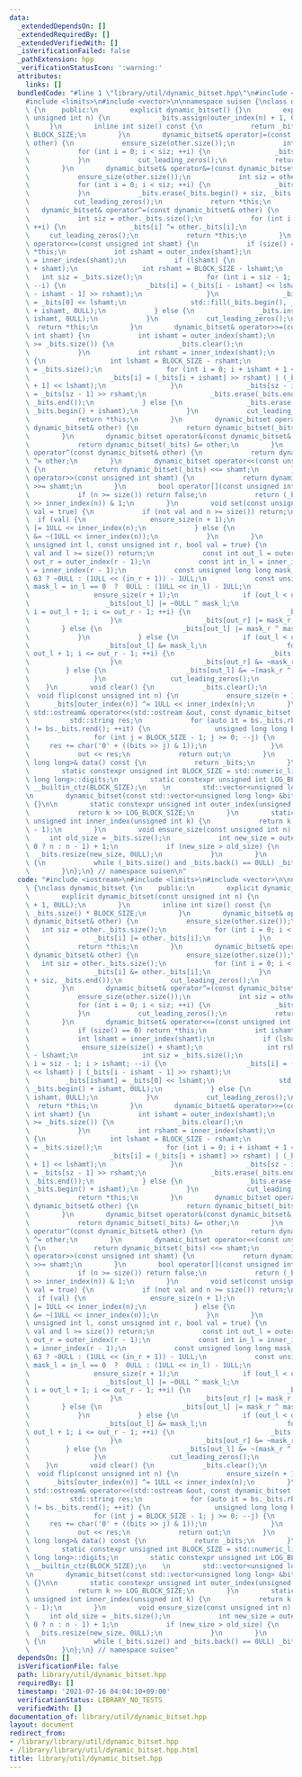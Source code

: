 ```yaml
---
data:
  _extendedDependsOn: []
  _extendedRequiredBy: []
  _extendedVerifiedWith: []
  _isVerificationFailed: false
  _pathExtension: hpp
  _verificationStatusIcon: ':warning:'
  attributes:
    links: []
  bundledCode: "#line 1 \"library/util/dynamic_bitset.hpp\"\n#include <iostream>\n\
    #include <limits>\n#include <vector>\n\nnamespace suisen {\nclass dynamic_bitset\
    \ {\n    public:\n        explicit dynamic_bitset() {}\n        explicit dynamic_bitset(const\
    \ unsigned int n) {\n            _bits.assign(outer_index(n) + 1, 0ULL);\n   \
    \     }\n        inline int size() const {\n            return _bits.size() *\
    \ BLOCK_SIZE;\n        }\n        dynamic_bitset& operator|=(const dynamic_bitset&\
    \ other) {\n            ensure_size(other.size());\n            int siz = other._bits.size();\n\
    \            for (int i = 0; i < siz; ++i) {\n                _bits[i] |= other._bits[i];\n\
    \            }\n            cut_leading_zeros();\n            return *this;\n\
    \        }\n        dynamic_bitset& operator&=(const dynamic_bitset& other) {\n\
    \            ensure_size(other.size());\n            int siz = other._bits.size();\n\
    \            for (int i = 0; i < siz; ++i) {\n                _bits[i] &= other._bits[i];\n\
    \            }\n            _bits.erase(_bits.begin() + siz, _bits.end());\n \
    \           cut_leading_zeros();\n            return *this;\n        }\n     \
    \   dynamic_bitset& operator^=(const dynamic_bitset& other) {\n            ensure_size(other.size());\n\
    \            int siz = other._bits.size();\n            for (int i = 0; i < siz;\
    \ ++i) {\n                _bits[i] ^= other._bits[i];\n            }\n       \
    \     cut_leading_zeros();\n            return *this;\n        }\n        dynamic_bitset&\
    \ operator<<=(const unsigned int shamt) {\n            if (size() == 0) return\
    \ *this;\n            int ishamt = outer_index(shamt);\n            int lshamt\
    \ = inner_index(shamt);\n            if (lshamt) {\n                ensure_size(size()\
    \ + shamt);\n                int rshamt = BLOCK_SIZE - lshamt;\n             \
    \   int siz = _bits.size();\n                for (int i = siz - 1; i > ishamt;\
    \ --i) {\n                    _bits[i] = (_bits[i - ishamt] << lshamt) | (_bits[i\
    \ - ishamt - 1] >> rshamt);\n                }\n                _bits[ishamt]\
    \ = _bits[0] << lshamt;\n                std::fill(_bits.begin(), _bits.begin()\
    \ + ishamt, 0ULL);\n            } else {\n                _bits.insert(_bits.begin(),\
    \ ishamt, 0ULL);\n            }\n            cut_leading_zeros();\n          \
    \  return *this;\n        }\n        dynamic_bitset& operator>>=(const unsigned\
    \ int shamt) {\n            int ishamt = outer_index(shamt);\n            if (ishamt\
    \ >= _bits.size()) {\n                _bits.clear();\n                return *this;\n\
    \            }\n            int rshamt = inner_index(shamt);\n            if (rshamt)\
    \ {\n                int lshamt = BLOCK_SIZE - rshamt;\n                int sz\
    \ = _bits.size();\n                for (int i = 0; i + ishamt + 1 < sz; ++i) {\n\
    \                    _bits[i] = (_bits[i + ishamt] >> rshamt) | (_bits[i + ishamt\
    \ + 1] << lshamt);\n                }\n                _bits[sz - ishamt - 1]\
    \ = _bits[sz - 1] >> rshamt;\n                _bits.erase(_bits.end() - ishamt,\
    \ _bits.end());\n            } else {\n                _bits.erase(_bits.begin(),\
    \ _bits.begin() + ishamt);\n            }\n            cut_leading_zeros();\n\
    \            return *this;\n        }\n        dynamic_bitset operator|(const\
    \ dynamic_bitset& other) {\n            return dynamic_bitset(_bits) |= other;\n\
    \        }\n        dynamic_bitset operator&(const dynamic_bitset& other) {\n\
    \            return dynamic_bitset(_bits) &= other;\n        }\n        dynamic_bitset\
    \ operator^(const dynamic_bitset& other) {\n            return dynamic_bitset(_bits)\
    \ ^= other;\n        }\n        dynamic_bitset operator<<(const unsigned int shamt)\
    \ {\n            return dynamic_bitset(_bits) <<= shamt;\n        }\n        dynamic_bitset\
    \ operator>>(const unsigned int shamt) {\n            return dynamic_bitset(_bits)\
    \ >>= shamt;\n        }\n        bool operator[](const unsigned int n) const {\n\
    \            if (n >= size()) return false;\n            return (_bits[outer_index(n)]\
    \ >> inner_index(n)) & 1;\n        }\n        void set(const unsigned int n, bool\
    \ val = true) {\n            if (not val and n >= size()) return;\n          \
    \  if (val) {\n                ensure_size(n + 1);\n                _bits[outer_index(n)]\
    \ |= 1ULL << inner_index(n);\n            } else {\n                _bits[outer_index(n)]\
    \ &= ~(1ULL << inner_index(n));\n            }\n        }\n        void range_set(const\
    \ unsigned int l, const unsigned int r, bool val = true) {\n            if (not\
    \ val and l >= size()) return;\n            const int out_l = outer_index(l),\
    \ out_r = outer_index(r - 1);\n            const int in_l = inner_index(l), in_r\
    \ = inner_index(r - 1);\n            const unsigned long long mask_r = in_r ==\
    \ 63 ? ~0ULL : (1ULL << (in_r + 1)) - 1ULL;\n            const unsigned long long\
    \ mask_l = in_l == 0  ?  0ULL : (1ULL << in_l) - 1ULL;\n            if (val) {\n\
    \                ensure_size(r + 1);\n                if (out_l < out_r) {\n \
    \                   _bits[out_l] |= ~0ULL ^ mask_l;\n                    for (int\
    \ i = out_l + 1; i <= out_r - 1; ++i) {\n                        _bits[i] = ~0ULL;\n\
    \                    }\n                    _bits[out_r] |= mask_r;\n        \
    \        } else {\n                    _bits[out_l] |= mask_r ^ mask_l;\n    \
    \            }\n            } else {\n                if (out_l < out_r) {\n \
    \                   _bits[out_l] &= mask_l;\n                    for (int i =\
    \ out_l + 1; i <= out_r - 1; ++i) {\n                        _bits[i] = 0ULL;\n\
    \                    }\n                    _bits[out_r] &= ~mask_r;\n       \
    \         } else {\n                    _bits[out_l] &= ~(mask_r ^ mask_l);\n\
    \                }\n                cut_leading_zeros();\n            }\n    \
    \    }\n        void clear() {\n            _bits.clear();\n        }\n      \
    \  void flip(const unsigned int n) {\n            ensure_size(n + 1);\n      \
    \      _bits[outer_index(n)] ^= 1ULL << inner_index(n);\n        }\n        friend\
    \ std::ostream& operator<<(std::ostream &out, const dynamic_bitset &bs) {\n  \
    \          std::string res;\n            for (auto it = bs._bits.rbegin(); it\
    \ != bs._bits.rend(); ++it) {\n                unsigned long long bits = *it;\n\
    \                for (int j = BLOCK_SIZE - 1; j >= 0; --j) {\n               \
    \     res += char('0' + ((bits >> j) & 1));\n                }\n            }\n\
    \            out << res;\n            return out;\n        }\n        const std::vector<unsigned\
    \ long long>& data() const {\n            return _bits;\n        }\n    private:\n\
    \        static constexpr unsigned int BLOCK_SIZE = std::numeric_limits<unsigned\
    \ long long>::digits;\n        static constexpr unsigned int LOG_BLOCK_SIZE =\
    \ __builtin_ctz(BLOCK_SIZE);\n    \n        std::vector<unsigned long long> _bits;\n\
    \n        dynamic_bitset(const std::vector<unsigned long long> &bits) : _bits(bits)\
    \ {}\n\n        static constexpr unsigned int outer_index(unsigned int k) {\n\
    \            return k >> LOG_BLOCK_SIZE;\n        }\n        static constexpr\
    \ unsigned int inner_index(unsigned int k) {\n            return k & (BLOCK_SIZE\
    \ - 1);\n        }\n        void ensure_size(const unsigned int n) {\n       \
    \     int old_size = _bits.size();\n            int new_size = outer_index(n ==\
    \ 0 ? n : n - 1) + 1;\n            if (new_size > old_size) {\n              \
    \  _bits.resize(new_size, 0ULL);\n            }\n        }\n        void cut_leading_zeros()\
    \ {\n            while (_bits.size() and _bits.back() == 0ULL) _bits.pop_back();\n\
    \        }\n};\n} // namespace suisen\n"
  code: "#include <iostream>\n#include <limits>\n#include <vector>\n\nnamespace suisen\
    \ {\nclass dynamic_bitset {\n    public:\n        explicit dynamic_bitset() {}\n\
    \        explicit dynamic_bitset(const unsigned int n) {\n            _bits.assign(outer_index(n)\
    \ + 1, 0ULL);\n        }\n        inline int size() const {\n            return\
    \ _bits.size() * BLOCK_SIZE;\n        }\n        dynamic_bitset& operator|=(const\
    \ dynamic_bitset& other) {\n            ensure_size(other.size());\n         \
    \   int siz = other._bits.size();\n            for (int i = 0; i < siz; ++i) {\n\
    \                _bits[i] |= other._bits[i];\n            }\n            cut_leading_zeros();\n\
    \            return *this;\n        }\n        dynamic_bitset& operator&=(const\
    \ dynamic_bitset& other) {\n            ensure_size(other.size());\n         \
    \   int siz = other._bits.size();\n            for (int i = 0; i < siz; ++i) {\n\
    \                _bits[i] &= other._bits[i];\n            }\n            _bits.erase(_bits.begin()\
    \ + siz, _bits.end());\n            cut_leading_zeros();\n            return *this;\n\
    \        }\n        dynamic_bitset& operator^=(const dynamic_bitset& other) {\n\
    \            ensure_size(other.size());\n            int siz = other._bits.size();\n\
    \            for (int i = 0; i < siz; ++i) {\n                _bits[i] ^= other._bits[i];\n\
    \            }\n            cut_leading_zeros();\n            return *this;\n\
    \        }\n        dynamic_bitset& operator<<=(const unsigned int shamt) {\n\
    \            if (size() == 0) return *this;\n            int ishamt = outer_index(shamt);\n\
    \            int lshamt = inner_index(shamt);\n            if (lshamt) {\n   \
    \             ensure_size(size() + shamt);\n                int rshamt = BLOCK_SIZE\
    \ - lshamt;\n                int siz = _bits.size();\n                for (int\
    \ i = siz - 1; i > ishamt; --i) {\n                    _bits[i] = (_bits[i - ishamt]\
    \ << lshamt) | (_bits[i - ishamt - 1] >> rshamt);\n                }\n       \
    \         _bits[ishamt] = _bits[0] << lshamt;\n                std::fill(_bits.begin(),\
    \ _bits.begin() + ishamt, 0ULL);\n            } else {\n                _bits.insert(_bits.begin(),\
    \ ishamt, 0ULL);\n            }\n            cut_leading_zeros();\n          \
    \  return *this;\n        }\n        dynamic_bitset& operator>>=(const unsigned\
    \ int shamt) {\n            int ishamt = outer_index(shamt);\n            if (ishamt\
    \ >= _bits.size()) {\n                _bits.clear();\n                return *this;\n\
    \            }\n            int rshamt = inner_index(shamt);\n            if (rshamt)\
    \ {\n                int lshamt = BLOCK_SIZE - rshamt;\n                int sz\
    \ = _bits.size();\n                for (int i = 0; i + ishamt + 1 < sz; ++i) {\n\
    \                    _bits[i] = (_bits[i + ishamt] >> rshamt) | (_bits[i + ishamt\
    \ + 1] << lshamt);\n                }\n                _bits[sz - ishamt - 1]\
    \ = _bits[sz - 1] >> rshamt;\n                _bits.erase(_bits.end() - ishamt,\
    \ _bits.end());\n            } else {\n                _bits.erase(_bits.begin(),\
    \ _bits.begin() + ishamt);\n            }\n            cut_leading_zeros();\n\
    \            return *this;\n        }\n        dynamic_bitset operator|(const\
    \ dynamic_bitset& other) {\n            return dynamic_bitset(_bits) |= other;\n\
    \        }\n        dynamic_bitset operator&(const dynamic_bitset& other) {\n\
    \            return dynamic_bitset(_bits) &= other;\n        }\n        dynamic_bitset\
    \ operator^(const dynamic_bitset& other) {\n            return dynamic_bitset(_bits)\
    \ ^= other;\n        }\n        dynamic_bitset operator<<(const unsigned int shamt)\
    \ {\n            return dynamic_bitset(_bits) <<= shamt;\n        }\n        dynamic_bitset\
    \ operator>>(const unsigned int shamt) {\n            return dynamic_bitset(_bits)\
    \ >>= shamt;\n        }\n        bool operator[](const unsigned int n) const {\n\
    \            if (n >= size()) return false;\n            return (_bits[outer_index(n)]\
    \ >> inner_index(n)) & 1;\n        }\n        void set(const unsigned int n, bool\
    \ val = true) {\n            if (not val and n >= size()) return;\n          \
    \  if (val) {\n                ensure_size(n + 1);\n                _bits[outer_index(n)]\
    \ |= 1ULL << inner_index(n);\n            } else {\n                _bits[outer_index(n)]\
    \ &= ~(1ULL << inner_index(n));\n            }\n        }\n        void range_set(const\
    \ unsigned int l, const unsigned int r, bool val = true) {\n            if (not\
    \ val and l >= size()) return;\n            const int out_l = outer_index(l),\
    \ out_r = outer_index(r - 1);\n            const int in_l = inner_index(l), in_r\
    \ = inner_index(r - 1);\n            const unsigned long long mask_r = in_r ==\
    \ 63 ? ~0ULL : (1ULL << (in_r + 1)) - 1ULL;\n            const unsigned long long\
    \ mask_l = in_l == 0  ?  0ULL : (1ULL << in_l) - 1ULL;\n            if (val) {\n\
    \                ensure_size(r + 1);\n                if (out_l < out_r) {\n \
    \                   _bits[out_l] |= ~0ULL ^ mask_l;\n                    for (int\
    \ i = out_l + 1; i <= out_r - 1; ++i) {\n                        _bits[i] = ~0ULL;\n\
    \                    }\n                    _bits[out_r] |= mask_r;\n        \
    \        } else {\n                    _bits[out_l] |= mask_r ^ mask_l;\n    \
    \            }\n            } else {\n                if (out_l < out_r) {\n \
    \                   _bits[out_l] &= mask_l;\n                    for (int i =\
    \ out_l + 1; i <= out_r - 1; ++i) {\n                        _bits[i] = 0ULL;\n\
    \                    }\n                    _bits[out_r] &= ~mask_r;\n       \
    \         } else {\n                    _bits[out_l] &= ~(mask_r ^ mask_l);\n\
    \                }\n                cut_leading_zeros();\n            }\n    \
    \    }\n        void clear() {\n            _bits.clear();\n        }\n      \
    \  void flip(const unsigned int n) {\n            ensure_size(n + 1);\n      \
    \      _bits[outer_index(n)] ^= 1ULL << inner_index(n);\n        }\n        friend\
    \ std::ostream& operator<<(std::ostream &out, const dynamic_bitset &bs) {\n  \
    \          std::string res;\n            for (auto it = bs._bits.rbegin(); it\
    \ != bs._bits.rend(); ++it) {\n                unsigned long long bits = *it;\n\
    \                for (int j = BLOCK_SIZE - 1; j >= 0; --j) {\n               \
    \     res += char('0' + ((bits >> j) & 1));\n                }\n            }\n\
    \            out << res;\n            return out;\n        }\n        const std::vector<unsigned\
    \ long long>& data() const {\n            return _bits;\n        }\n    private:\n\
    \        static constexpr unsigned int BLOCK_SIZE = std::numeric_limits<unsigned\
    \ long long>::digits;\n        static constexpr unsigned int LOG_BLOCK_SIZE =\
    \ __builtin_ctz(BLOCK_SIZE);\n    \n        std::vector<unsigned long long> _bits;\n\
    \n        dynamic_bitset(const std::vector<unsigned long long> &bits) : _bits(bits)\
    \ {}\n\n        static constexpr unsigned int outer_index(unsigned int k) {\n\
    \            return k >> LOG_BLOCK_SIZE;\n        }\n        static constexpr\
    \ unsigned int inner_index(unsigned int k) {\n            return k & (BLOCK_SIZE\
    \ - 1);\n        }\n        void ensure_size(const unsigned int n) {\n       \
    \     int old_size = _bits.size();\n            int new_size = outer_index(n ==\
    \ 0 ? n : n - 1) + 1;\n            if (new_size > old_size) {\n              \
    \  _bits.resize(new_size, 0ULL);\n            }\n        }\n        void cut_leading_zeros()\
    \ {\n            while (_bits.size() and _bits.back() == 0ULL) _bits.pop_back();\n\
    \        }\n};\n} // namespace suisen"
  dependsOn: []
  isVerificationFile: false
  path: library/util/dynamic_bitset.hpp
  requiredBy: []
  timestamp: '2021-07-16 04:04:10+09:00'
  verificationStatus: LIBRARY_NO_TESTS
  verifiedWith: []
documentation_of: library/util/dynamic_bitset.hpp
layout: document
redirect_from:
- /library/library/util/dynamic_bitset.hpp
- /library/library/util/dynamic_bitset.hpp.html
title: library/util/dynamic_bitset.hpp
---
```

